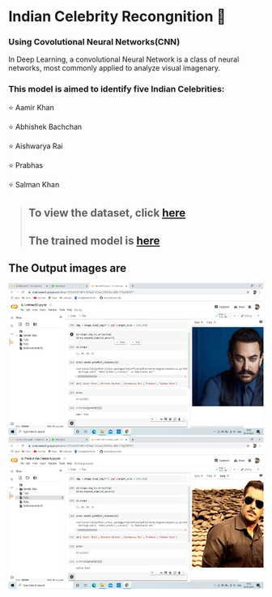 # **Indian Celebrity Recongnition** :tada:

### **Using Covolutional Neural Networks(CNN)**

In Deep Learning, a convolutional Neural Network is a class of neural networks, most commonly applied to analyze visual imagenary.

### This model is aimed to identify five Indian Celebrities:
:star: Aamir Khan

:star: Abhishek Bachchan

:star: Aishwarya Rai

:star: Prabhas

:star: Salman Khan

>## To view the dataset, click [here](https://drive.google.com/drive/folders/1lRzgu86nqlVDeTzrjS5787LFCmDIeHgY?usp=sharing)
>## The trained model is [here](https://drive.google.com/file/d/1Cu4Pd3EFfA0DZUFQEApiAE6NO4ZUINAG/view?usp=sharing)

## The Output images are
<img src="https://github.com/shaikyasmeen-mldl/Images/blob/main/Screenshot%20(2).png" height="300px"/>

<img src="https://github.com/shaikyasmeen-mldl/Images/blob/main/Screenshot%20(3).png" height="300px"/>
